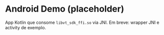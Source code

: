 # Android Demo (placeholder)

App Kotlin que consome `libvt_sdk_ffi.so` via JNI.
Em breve: wrapper JNI e activity de exemplo.

